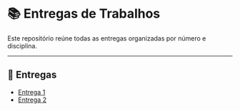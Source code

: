 # 📚 Entregas de Trabalhos

Este repositório reúne todas as entregas organizadas por número e disciplina.

---

## 📌 Entregas

- [Entrega 1](./Entrega1/README.md)  
- [Entrega 2](./Entrega2/README.md)  